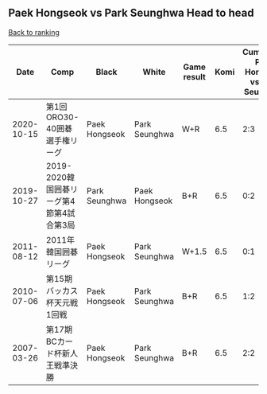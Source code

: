 ## Paek Hongseok vs Park Seunghwa Head to head

[Back to ranking](../../index.md)




| **Date** | **Comp** | **Black** | **White** | **Game result** | **Komi** | **Cumulative Paek Hongseok vs Park Seunghwa** | **Paek Hongseok streak** | **Park Seunghwa streak** | 
| --- | --- | --- | --- | --- | --- | --- | --- | --- |
| 2020-10-15 | 第1回ORO30-40囲碁選手権リーグ | Paek Hongseok | Park Seunghwa | W+R | 6.5 | 2:3 | 0 | 1 | 
| 2019-10-27 | 2019-2020韓国囲碁リーグ第4節第4試合第3局 | Park Seunghwa | Paek Hongseok | B+R | 6.5 | 0:2 | 0 | 2 | 
| 2011-08-12 | 2011年韓国囲碁リーグ | Paek Hongseok | Park Seunghwa | W+1.5 | 6.5 | 0:1 | 0 | 1 | 
| 2010-07-06 | 第15期バッカス杯天元戦1回戦 | Paek Hongseok | Park Seunghwa | B+R | 6.5 | 1:2 | 1 | 0 | 
| 2007-03-26 | 第17期BCカード杯新人王戦準決勝 | Paek Hongseok | Park Seunghwa | B+R | 6.5 | 2:2 | 2 | 0 |




